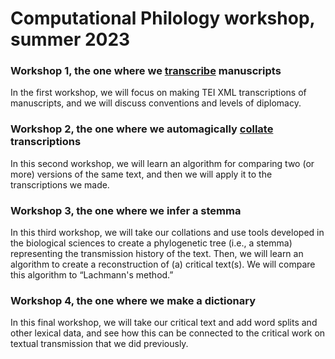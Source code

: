 # Computational Philology workshop, summer 2023

### Workshop 1, the one where we [transcribe](transcription/) manuscripts

In the first workshop, we will focus on making TEI XML transcriptions of manuscripts, and we will discuss conventions and levels of diplomacy.

### Workshop 2, the one where we automagically [collate](collation/) transcriptions

In this second workshop, we will learn an algorithm for comparing two (or more) versions of the same text, and then we will apply it to the transcriptions we made.

### Workshop 3, the one where we infer a stemma

In this third workshop, we will take our collations and use tools developed in the biological sciences to create a phylogenetic tree (i.e., a stemma) representing the transmission history of the text. Then, we will learn an algorithm to create a reconstruction of (a) critical text(s). We will compare this algorithm to “Lachmann's method.”

### Workshop 4, the one where we make a dictionary

In this final workshop, we will take our critical text and add word splits and other lexical data, and see how this can be connected to the critical work on textual transmission that we did previously.

